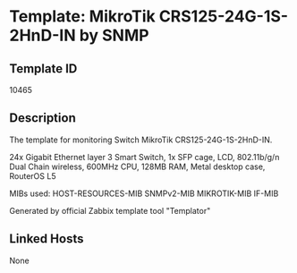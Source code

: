 # Template: MikroTik CRS125-24G-1S-2HnD-IN by SNMP

## Template ID
10465

## Description
The template for monitoring Switch MikroTik CRS125-24G-1S-2HnD-IN.

24x Gigabit Ethernet layer 3 Smart Switch, 1x SFP cage, LCD, 802.11b/g/n Dual
Chain wireless, 600MHz CPU, 128MB RAM, Metal desktop case, RouterOS L5

MIBs used:
HOST-RESOURCES-MIB
SNMPv2-MIB
MIKROTIK-MIB
IF-MIB

Generated by official Zabbix template tool "Templator"

## Linked Hosts
None

